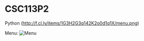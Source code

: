 # CSC113P2
Python
(http://f.cl.ly/items/1G3H2G3q142K2o0d1q1X/menu.png)

Menu:
![Menu](http://f.cl.ly/items/1G3H2G3q142K2o0d1q1X/menu.png)
